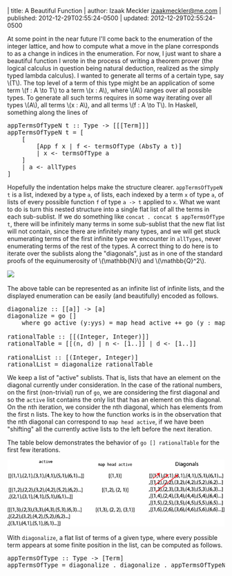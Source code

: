 | title: A Beautiful Function
| author: Izaak Meckler <izaakmeckler@me.com>
| published: 2012-12-29T02:55:24-0500
| updated: 2012-12-29T02:55:24-0500

At some point in the near future I'll come back to the enumeration of the integer lattice, and how to compute what a move in the plane corresponds to as a change in indices in the enumeration. For now, I just want to share a beautiful function I wrote in the process of writing a theorem prover (the logical calculus in question being natural deduction, realized as the simply typed lambda calculus). I wanted to generate all terms of a certain type, say \\(T\\). The top level of a term of this type might be an application of some term \\(f : A \\to T\\) to a term \\(x : A\\), where \\(A\\) ranges over all possible types. To generate all such terms requires in some way iterating over all types \\(A\\), all terms \\(x : A\\), and all terms \\(f : A \\to T\\). In Haskell, something along the lines of

<pre class="prettyprint sh_haskell">
appTermsOfTypeN t :: Type -> [[[Term]]]
appTermsOfTypeN t = [ 
	[
		[App f x | f &lt;- termsOfType (AbsTy a t)] 
		| x &lt;- termsOfType a
	]
	| a &lt;- allTypes 
]
</pre>

Hopefully the indentation helps make the structure clearer. `appTermsOfTypeN t` is a list, indexed by a type `a`, of lists, each indexed by a term `x` of type `a`, of lists of every possible function `f` of type `a -> t` applied to `x`. What we want to do is turn this nested structure into a single flat list of all the terms in each sub-sublist. If we do something like `concat . concat $ appTermsOfType t`, there will be infinitely many terms in some sub-sublist that the new flat list will not contain, since there are infinitely many types, and we will get stuck enumerating terms of the first infinite type we encounter in `allTypes`, never enumerating terms of the rest of the types. A correct thing to do here is to iterate over the sublists along the "diagonals", just as in one of the standard proofs of the equinumerosity of \\(\\mathbb{N}\\) and \\(\\mathbb{Q}^2\\).


<div class="image-box">
	<img src="http://www.askamathematician.com/wp-content/uploads/2011/03/countingrationals.jpg">
</div>

The above table can be represented as an infinite list of infinite lists, and the displayed enumeration can be easily (and beautifully) encoded as follows.

<pre class="prettyprint sh_haskell">
diagonalize :: [[a]] -> [a]
diagonalize = go []
    where go active (y:yys) = map head active ++ go (y : map tail active) yys

rationalTable :: [[(Integer, Integer)]]
rationalTable = [[(n, d) | n &lt;- [1..]] | d &lt;- [1..]]

rationalList :: [(Integer, Integer)]
rationalList = diagonalize rationalTable
</pre>

We keep a list of "active" sublists. That is, lists that have an element on the diagonal currently under consideration. In the case of the rational numbers, on the first (non-trivial) run of `go`, we are considering the first diagonal and so the `active` list contains the only list that has an element on this diagonal. On the nth iteration, we consider the nth diagonal, which has elements from the first n lists. The key to how the function works is in the observation that the nth diagonal can correspond to `map head active`, if we have been "shifting" all the currently active lists to the left before the next iteration.

The table below demonstrates the behavior of `go [] rationalTable` for the first few iterations.

<div class="image-box">
	<img src="/static/images/blog/diagonal.png" style="width: 600px;">
</div>

With `diagonalize`, a flat list of terms of a given type, where every possible term appears at some finite position in the list, can be computed as follows.

<pre class="prettyprint sh_haskell">
appTermsOfType :: Type -> [Term]
appTermsOfType = diagonalize . diagonalize . appTermsOfTypeN
</pre>
